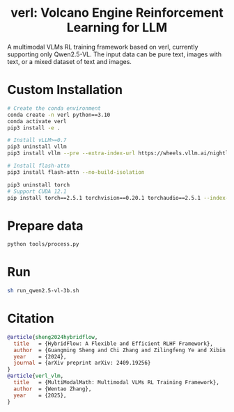 <h1 style="text-align: center;">verl: Volcano Engine Reinforcement Learning for LLM</h1>

A multimodal VLMs RL training framework based on verl, currently supporting only Qwen2.5-VL. The input data can be pure text, images with text, or a mixed dataset of text and images.

# Custom Installation
```bash
# Create the conda environment
conda create -n verl python==3.10
conda activate verl
pip3 install -e .

# Install vLLM>=0.7
pip3 uninstall vllm
pip3 install vllm --pre --extra-index-url https://wheels.vllm.ai/nightly

# Install flash-attn
pip3 install flash-attn --no-build-isolation

pip3 uninstall torch
# Support CUDA 12.1
pip install torch==2.5.1 torchvision==0.20.1 torchaudio==2.5.1 --index-url https://download.pytorch.org/whl/cu121
```

# Prepare data
```bash
python tools/process.py
```

# Run
```bash
sh run_qwen2.5-vl-3b.sh
```

# Citation
```bibtex
@article{sheng2024hybridflow,
  title   = {HybridFlow: A Flexible and Efficient RLHF Framework},
  author  = {Guangming Sheng and Chi Zhang and Zilingfeng Ye and Xibin Wu and Wang Zhang and Ru Zhang and Yanghua Peng and Haibin Lin and Chuan Wu},
  year    = {2024},
  journal = {arXiv preprint arXiv: 2409.19256}
}
@article{verl_vlm,
  title   = {MultiModalMath: Multimodal VLMs RL Training Framework},
  author  = {Wentao Zhang},
  year    = {2025},
}
```
